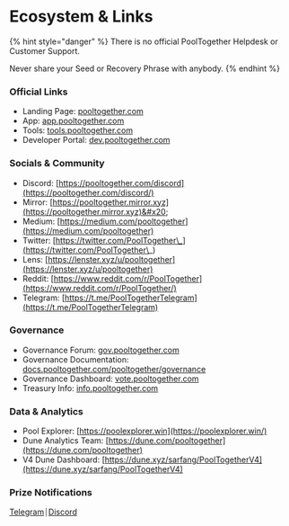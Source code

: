 # Ecosystem & Links

{% hint style="danger" %}
There is no official PoolTogether Helpdesk or Customer Support.

Never share your Seed or Recovery Phrase with anybody.
{% endhint %}

### Official Links

* Landing Page: [pooltogether.com](https://pooltogether.com/)
* App: [app.pooltogether.com](https://app.pooltogether.com/)
* Tools: [tools.pooltogether.com](https://tools.pooltogether.com)
* Developer Portal: [dev.pooltogether.com](https://dev.pooltogether.com)

### Socials & Community

* Discord: [https://pooltogether.com/discord](https://pooltogether.com/discord/)
* Mirror: [https://pooltogether.mirror.xyz](https://pooltogether.mirror.xyz)&#x20;
* Medium: [https://medium.com/pooltogether](https://medium.com/pooltogether)
* Twitter: [https://twitter.com/PoolTogether\_](https://twitter.com/PoolTogether\_)
* Lens: [https://lenster.xyz/u/pooltogether](https://lenster.xyz/u/pooltogether)
* Reddit: [https://www.reddit.com/r/PoolTogether](https://www.reddit.com/r/PoolTogether/)
* Telegram: [https://t.me/PoolTogetherTelegram](https://t.me/PoolTogetherTelegram)

### Governance

* Governance Forum: [gov.pooltogether.com](https://gov.pooltogether.com/)
* Governance Documentation: [docs.pooltogether.com/pooltogether/governance](https://docs.pooltogether.com/pooltogether/governance)
* Governance Dashboard: [vote.pooltogether.com](https://vote.pooltogether.com)
* Treasury Info: [info.pooltogether.com](https://info.pooltogether.com/)

### Data & Analytics

* Pool Explorer: [https://poolexplorer.win](https://poolexplorer.win/)
* Dune Analytics Team: [https://dune.com/pooltogether](https://dune.com/pooltogether)
* V4 Dune Dashboard: [https://dune.xyz/sarfang/PoolTogetherV4](https://dune.xyz/sarfang/PoolTogetherV4)

### Prize Notifications

[Telegram](https://t.me/PTWinsTracker\_bot)⏐[Discord](guides/setting-up-prize-notifications.md#prize-notifications-on-discord)

